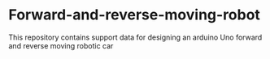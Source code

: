 # Forward-and-reverse-moving-robot
This repository contains support data for designing an arduino Uno forward and reverse moving robotic car
